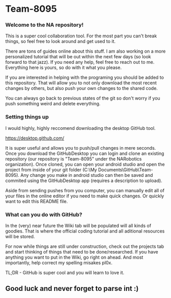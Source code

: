 # Team-8095

### Welcome to the NA repository! 

This is a super cool collaboration tool. For the most part you can't break things, so feel free to look around and get used to it. 

There are tons of guides online about this stuff. I am also working on a more personalized tutorial that will be out within the next few days (so look forward to that jazz). If you need any help, feel free to reach out to me. Everything here is yours, so do with it what you please.

If you are interested in helping with the programing you should be added to this repository. That will allow you to not only download the most recent changes by others, but also push your own changes to the shared code.

You can always go back to previous states of the git so don't worry if you push something weird and delete everything. 

### Setting things up

I would highly, highly reccomend downloading the desktop GitHub tool. 

https://desktop.github.com/

It is super useful and allows you to push/pull changes in mere seconds. Once you download the GitHubDesktop you can login and clone an existing repository (our repository is "Team-8095" under the NARobotics organization). Once cloned, you can open your android studio and open the project from inside of your git folder (C:\My Documents\GitHub\Team-8095). Any change you make in android studio can then be saved and commited using the GitHubDesktop app (requires a description to upload).

Aside from sending pushes from you computer, you can manually edit all of your files in the online editor if you need to make quick changes. Or quickly want to edit this README file.

### What can you do with GitHub?

In the (very) near future the Wiki tab will be populated will all kinds of goodies. That is where the official coding tutorial and all aditional resources will be stored.

For now while things are still under construction, check out the projects tab and start thinking of things that need to be done/researched. If you have anything you want to put in the Wiki, go right on ahead. And most importantly, help correct my spelling misakes pl0x.


TL;DR - GitHub is super cool and you will learn to love it.

## Good luck and never forget to parse int :)
